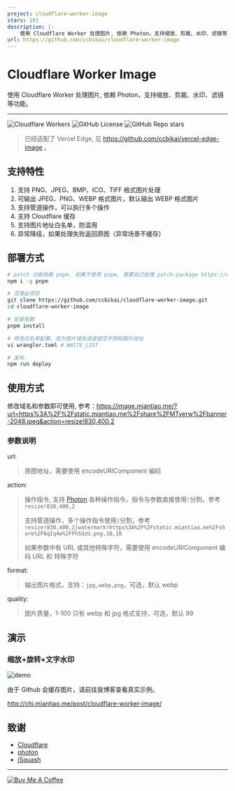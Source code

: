 ```yaml
---
project: cloudflare-worker-image
stars: 191
description: |-
    使用 Cloudflare Worker 处理图片, 依赖 Photon，支持缩放、剪裁、水印、滤镜等功能。
url: https://github.com/ccbikai/cloudflare-worker-image
---
```


# Cloudflare Worker Image

使用 Cloudflare Worker 处理图片, 依赖 Photon，支持缩放、剪裁、水印、滤镜等功能。

---

![Cloudflare Workers](https://img.shields.io/badge/Cloudflare-F69652?style=flat&logo=cloudflare&logoColor=white)
![GitHub License](https://img.shields.io/github/license/ccbikai/cloudflare-worker-image)
![GitHub Repo stars](https://img.shields.io/github/stars/ccbikai/cloudflare-worker-image)

> 已经适配了 Vercel Edge, 见 <https://github.com/ccbikai/vercel-edge-image> 。

## 支持特性

1. 支持 PNG、JPEG、BMP、ICO、TIFF 格式图片处理
2. 可输出 JPEG、PNG、WEBP 格式图片，默认输出 WEBP 格式图片
3. 支持管道操作，可以执行多个操作
4. 支持 Cloudflare 缓存
5. 支持图片地址白名单，防滥用
6. 异常降级，如果处理失败返回原图（异常场景不缓存）

## 部署方式

```sh
# patch 功能依赖 pnpm, 如果不使用 pnpm, 需要自己处理 patch-package https://www.npmjs.com/package/patch-package
npm i -g pnpm

# 克隆此项目
git clone https://github.com/ccbikai/cloudflare-worker-image.git
cd cloudflare-worker-image

# 安装依赖
pnpm install

# 修改白名单配置，改为图片域名或者留空不限制图片地址
vi wrangler.toml # WHITE_LIST

# 发布
npm run deploy
```

## 使用方式

修改域名和参数即可使用, 参考：<https://image.miantiao.me/?url=https%3A%2F%2Fstatic.miantiao.me%2Fshare%2FMTyerw%2Fbanner-2048.jpeg&action=resize!830,400,2>

### 参数说明

url:
> 原图地址，需要使用 encodeURIComponent 编码

action:
> 操作指令, 支持 [Photon](https://docs.rs/photon-rs/latest/photon_rs/) 各种操作指令，指令与参数直接使用`!`分割，参考 `resize!830,400,2`
>
> 支持管道操作，多个操作指令使用`|`分割，参考 `resize!830,400,2|watermark!https%3A%2F%2Fstatic.miantiao.me%2Fshare%2F6qIq4w%2FFhSUzU.png,10,10`
>
> 如果参数中有 URL 或其他特殊字符，需要使用 encodeURIComponent 编码 URL 和 特殊字符

format:
> 输出图片格式，支持：`jpg,webp,png`，可选，默认 webp

quality:
> 图片质量，1-100 只有 webp 和 jpg 格式支持，可选，默认 99

## 演示

### 缩放+旋转+文字水印

![demo](https://image.miantiao.me/?url=https%3A%2F%2Fstatic.miantiao.me%2Fshare%2FMTyerw%2Fbanner-2048.jpeg&action=resize!830,400,2%7Crotate!180%7Cdraw_text!miantiao.me,10,10)

由于 Github 会缓存图片，请前往我博客查看真实示例。

<http://chi.miantiao.me/post/cloudflare-worker-image/>

## 致谢

- [Cloudflare](https://www.cloudflare.com)
- [photon](https://github.com/silvia-odwyer/photon)
- [jSquash](https://github.com/jamsinclair/jSquash)

---

[![Buy Me A Coffee](https://static.miantiao.me/share/0WmsVP/CcmGr8.png)](https://www.buymeacoffee.com/ccbikai)


